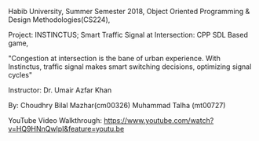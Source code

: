 Habib University, Summer Semester 2018,
Object Oriented Programming & Design Methodologies(CS224),

Project: INSTINCTUS; Smart Traffic Signal at Intersection: CPP SDL Based game,

"Congestion at intersection is the bane of urban experience. With Instinctus, traffic signal makes smart switching decisions, optimizing signal cycles"

Instructor: Dr. Umair Azfar Khan

By:
    Choudhry Bilal Mazhar(cm00326)
    Muhammad Talha (mt00727)
    
    

YouTube Video Walkthrough: https://www.youtube.com/watch?v=HQ9HNnQwlpI&feature=youtu.be
